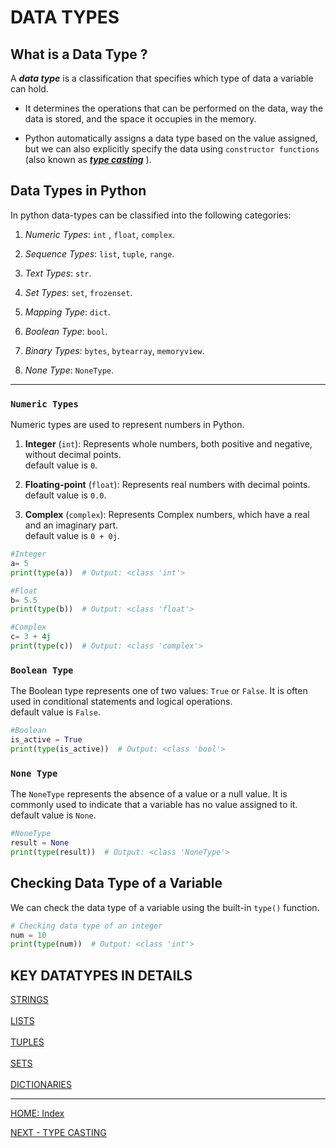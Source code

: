 # DATA TYPES

## What is a Data Type ?

A **_data type_** is a classification that specifies which type of data a variable can hold.

- It determines the operations that can be performed on the data, way the data is stored, and the space it occupies in the memory.

- Python automatically assigns a data type based on the value assigned, but we can also explicitly specify the data using `constructor functions` (also known as [**_type casting_**](./type-casting.md) ).

## Data Types in Python

In python data-types can be classified into the following categories:

1. _Numeric Types_: `int` , `float`, `complex`.

2. _Sequence Types_: `list`, `tuple`, `range`.

3. _Text Types_: `str`.

4. _Set Types_: `set`, `frozenset`.

5. _Mapping Type_: `dict`.

6. _Boolean Type_: `bool`.

7. _Binary Types_: `bytes`, `bytearray`, `memoryview`.

8. _None Type_: `NoneType`.

---

### **`Numeric Types`**

Numeric types are used to represent numbers in Python.

1. **Integer** (`int`): Represents whole numbers, both positive and negative, without decimal points.\
   default value is `0`.

2. **Floating-point** (`float`): Represents real numbers with decimal points.\
   default value is `0.0`.

3. **Complex** (`complex`): Represents Complex numbers, which have a real and an imaginary part.\
   default value is `0 + 0j`.

```python
#Integer
a= 5
print(type(a))  # Output: <class 'int'>

#Float
b= 5.5
print(type(b))  # Output: <class 'float'>

#Complex
c= 3 + 4j
print(type(c))  # Output: <class 'complex'>
```

### **`Boolean Type`**

The Boolean type represents one of two values: `True` or `False`. It is often used in conditional statements and logical operations.\
default value is `False`.

```python
#Boolean
is_active = True
print(type(is_active))  # Output: <class 'bool'>
```

### **`None Type`**

The `NoneType` represents the absence of a value or a null value. It is commonly used to indicate that a variable has no value assigned to it.\
default value is `None`.

```python
#NoneType
result = None
print(type(result))  # Output: <class 'NoneType'>
```

## Checking Data Type of a Variable

We can check the data type of a variable using the built-in `type()` function.

```python
# Checking data type of an integer
num = 10
print(type(num))  # Output: <class 'int'>
```

## KEY DATATYPES IN DETAILS

[STRINGS](../datatypes/string.md)\
\
[LISTS](../datatypes/lists.md)
\
\
[TUPLES](../datatypes/tuples.md)
\
\
[SETS](../datatypes/sets.md)
\
\
[DICTIONARIES](../datatypes/dicts.md)

---

[HOME: Index](../README.md)

[NEXT - TYPE CASTING](type-casting.md)
